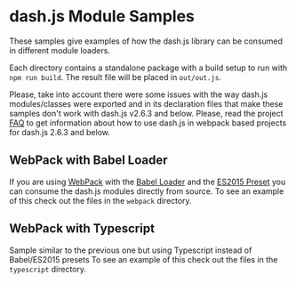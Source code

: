 # dash.js Module Samples
These samples give examples of how the dash.js library can be consumed in different module loaders.

Each directory contains a standalone package with a build setup to run with `npm run build`. The result
file will be placed in `out/out.js`.

Please, take into account there were some issues with the way dash.js modules/classes were exported and in its declaration files that make these samples don't work with dash.js v2.6.3 and below. Please, read the project [FAQ](https://github.com/Dash-Industry-Forum/dash.js/wiki/FAQ) to get information about how to use dash.js in webpack based projects for dash.js 2.6.3 and below.

## WebPack with Babel Loader
If you are using [WebPack](https://webpack.github.io/) with the [Babel Loader](https://github.com/babel/babel-loader)
and the [ES2015 Preset](https://babeljs.io/docs/plugins/preset-es2015/) you can consume the dash.js modules directly from source.
To see an example of this check out the files in the `webpack` directory.

## WebPack with Typescript
Sample similar to the previous one but using Typescript instead of Babel/ES2015 presets
To see an example of this check out the files in the `typescript` directory.
